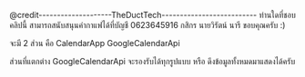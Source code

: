 @credit--------------------TheDuctTech--------------------------
ท่านใดที่ชอบคลิปนี้ สามารถสนับสนุนค่ากาแฟได้ที่บัญชี
0623645916 กสิกร
นายวิรัตน์ นารี ขอบคุณครับ :)

จะมี 2 ส่วน คือ
CalendarApp
GoogleCalendarApi

ส่วนที่แตกต่าง GoogleCalendarApi จะรองรับได้ทุกรูปแบบ หรือ ดึงข้อมูลทั้งหมดมาแสดงได้ครับ
